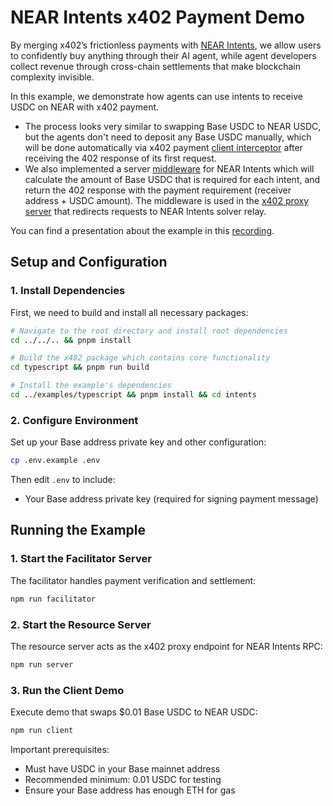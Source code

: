 # NEAR Intents x402 Payment Demo

By merging x402’s frictionless payments with [NEAR Intents](https://near.org/intents), we allow users to confidently buy anything through their AI agent, while agent developers collect revenue through cross-chain settlements that make blockchain complexity invisible.

In this example, we demonstrate how agents can use intents to receive USDC on NEAR with x402 payment.

- The process looks very similar to swapping Base USDC to NEAR USDC, but the agents don't need to deposit any Base USDC manually, which will be done automatically via x402 payment [client interceptor](./client.ts) after receiving the 402 response of its first request.
- We also implemented a server [middleware](./middleware.ts) for NEAR Intents which will calculate the amount of Base USDC that is required for each intent, and return the 402 response with the payment requirement (receiver address + USDC amount). The middleware is used in the [x402 proxy server](./server.ts) that redirects requests to NEAR Intents solver relay.

You can find a presentation about the example in this [recording](https://www.loom.com/share/0e636838552e412e881e6fc2e9ae6dff?sid=7cc00127-5bc8-4b33-96f9-c2dc1640ba7f).

## Setup and Configuration

### 1. Install Dependencies

First, we need to build and install all necessary packages:

```bash
# Navigate to the root directory and install root dependencies
cd ../../.. && pnpm install

# Build the x402 package which contains core functionality
cd typescript && pnpm run build

# Install the example's dependencies
cd ../examples/typescript && pnpm install && cd intents
```

### 2. Configure Environment

Set up your Base address private key and other configuration:

```bash
cp .env.example .env
```

Then edit `.env` to include:

- Your Base address private key (required for signing payment message)

## Running the Example

### 1. Start the Facilitator Server

The facilitator handles payment verification and settlement:

```bash
npm run facilitator
```

### 2. Start the Resource Server

The resource server acts as the x402 proxy endpoint for NEAR Intents RPC:

```bash
npm run server
```

### 3. Run the Client Demo

Execute demo that swaps $0.01 Base USDC to NEAR USDC:

```bash
npm run client
```

Important prerequisites:

- Must have USDC in your Base mainnet address
- Recommended minimum: 0.01 USDC for testing
- Ensure your Base address has enough ETH for gas
